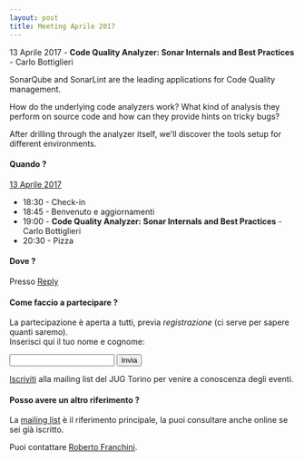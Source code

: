 ```yaml
---
layout: post
title: Meeting Aprile 2017
---
```


13 Aprile 2017 - **Code Quality Analyzer: Sonar Internals and Best Practices** - Carlo Bottiglieri

SonarQube and SonarLint are the leading applications for Code Quality management.

How do the underlying code analyzers work? What kind of analysis they perform on source code and how can they provide hints on tricky bugs?

After drilling through the analyzer itself, we'll discover the tools setup for different environments.

#### Quando ?

<u>13 Aprile 2017</u>

* 18:30 - Check-in
* 18:45 - Benvenuto e aggiornamenti
* 19:00 - **Code Quality Analyzer: Sonar Internals and Best Practices** - Carlo Bottiglieri
* 20:30 - Pizza

#### Dove ?

Presso [Reply](/places/reply/)

#### Come faccio a partecipare ?

La partecipazione è aperta a tutti, previa *registrazione* (ci serve per sapere quanti saremo).  
Inserisci qui il tuo nome e cognome:

<form action="https://formspree.io/ro.franchini+jug042017@gmail.com" method="POST">
    <input type="text" name="name">
    <input type="hidden" name="_subject" value="JUG Torino Meeting Aprile 2017" />
    <input type="hidden" name="_format" value="plain" />
    <input type="hidden" name="_next" value="/registered" />
    <input type="submit" value="Invia">
</form>
  
[Iscriviti](/subscribe/) alla mailing list del JUG Torino per venire a conoscenza degli eventi.

#### Posso avere un altro riferimento ?

La [mailing list](https://groups.yahoo.com/groups/it-torino-java-jug) è il riferimento principale,
la puoi consultare anche online se sei già iscritto.

Puoi contattare [Roberto Franchini](/people/robertofranchini/).


